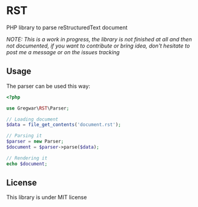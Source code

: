 RST
===

PHP library to parse reStructuredText document

*NOTE: This is a work in progress, the library is not finished at all and then
not documented, if you want to contribute or bring idea, don't hesitate to post
me a message or on the issues tracking*

Usage
-----

The parser can be used this way:

```php
<?php

use Gregwar\RST\Parser;

// Loading document
$data = file_get_contents('document.rst');

// Parsing it
$parser = new Parser;
$document = $parser->parse($data);

// Rendering it
echo $document;
```

License
-------

This library is under MIT license

